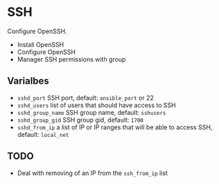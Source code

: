 # SSH

Configure OpenSSH.

- Install OpenSSH
- Configure OpenSSH
- Manager SSH permissions with group

## Varialbes

- `sshd_port` SSH port, default: `ansible_port` or 22
- `sshd_users` list of users that should have access to SSH
- `sshd_group_name` SSH group name, default: `sshusers`
- `sshd_group_gid` SSH group gid, default: `1700`
- `sshd_from_ip` a list of IP or IP ranges that will be able to access SSH, default: `local_net`

## TODO

- Deal with removing of an IP from the `ssh_from_ip` list
